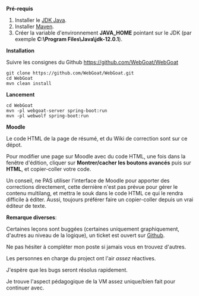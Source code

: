**Pré-requis**

1. Installer le [JDK Java](https://www.oracle.com/technetwork/java/javase/downloads/jdk11-downloads-5066655.html).
2. Installer [Maven](https://maven.apache.org/download.cgi).
3. Créer la variable d'environnement **JAVA_HOME** pointant sur le JDK (par exemple **C:\Program Files\Java\jdk-12.0.1**).

**Installation**

Suivre les consignes du Github https://github.com/WebGoat/WebGoat

	git clone https://github.com/WebGoat/WebGoat.git
    cd WebGoat
	mvn clean install
	
**Lancement**

    cd WebGoat
	mvn -pl webgoat-server spring-boot:run
	mvn -pl webwolf spring-boot:run

**Moodle**

Le code HTML de la page de résumé, et du Wiki de correction sont sur ce dépot.

Pour modifier une page sur Moodle avec du code HTML, une fois dans la fenêtre d'édition, cliquer sur **Montrer/cacher les boutons avancés** puis sur **HTML**, et copier-coller votre code.

Un conseil, ne PAS utiliser l'interface de Moodle pour apporter des corrections directement, cette dernière n'est pas prévue pour gérer le contenu multilang, et mettra le souk dans le code HTML ce qui le rendra difficile à éditer. Aussi, toujours préférer faire un copier-coller depuis un vrai éditeur de texte.

**Remarque diverses**:

Certaines leçons sont buggées (certaines uniquement graphiquement, d'autres au niveau de la logique), un ticket est ouvert sur [Github](https://github.com/WebGoat/WebGoat/issues/619).

Ne pas hésiter à compléter mon poste si jamais vous en trouvez d'autres. 

Les personnes en charge du project ont l'air *assez* réactives.

J'espère que les bugs seront résolus rapidement.

Je trouve l'aspect pédagogique de la VM assez unique/bien fait pour continuer avec.
